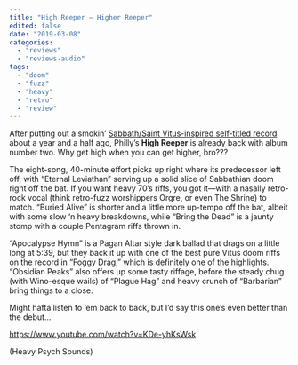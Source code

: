 ```yaml
---
title: "High Reeper – Higher Reeper"
edited: false
date: "2019-03-08"
categories:
  - "reviews"
  - "reviews-audio"
tags:
  - "doom"
  - "fuzz"
  - "heavy"
  - "retro"
  - "review"
---
```


After putting out a smokin’ [Sabbath/Saint Vitus-inspired self-titled record](https://hellbound.ca/2017/09/high-reeper-self-titled/) about a year and a half ago, Philly’s **High Reeper** is already back with album number two. Why get high when you can get higher, bro???

The eight-song, 40-minute effort picks up right where its predecessor left off, with “Eternal Leviathan” serving up a solid slice of Sabbathian doom right off the bat. If you want heavy 70’s riffs, you got it—with a nasally retro-rock vocal (think retro-fuzz worshippers Orgre, or even The Shrine) to match. “Buried Alive” is shorter and a little more up-tempo off the bat, albeit with some slow ‘n heavy breakdowns, while “Bring the Dead” is a jaunty stomp with a couple Pentagram riffs thrown in.

“Apocalypse Hymn” is a Pagan Altar style dark ballad that drags on a little long at 5:39, but they back it up with one of the best pure Vitus doom riffs on the record in “Foggy Drag,” which is definitely one of the highlights. “Obsidian Peaks” also offers up some tasty riffage, before the steady chug (with Wino-esque wails) of “Plague Hag” and heavy crunch of “Barbarian” bring things to a close.

Might hafta listen to ‘em back to back, but I’d say this one’s even better than the debut…

https://www.youtube.com/watch?v=KDe-yhKsWsk

(Heavy Psych Sounds)
